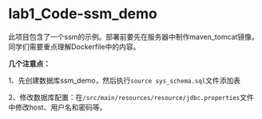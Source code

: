 # lab1_Code-ssm_demo
此项目包含了一个ssm的示例。部署前要先在服务器中制作maven_tomcat镜像。同学们需要重点理解Dockerfile中的内容。

**几个注意点：**

1、先创建数据库ssm_demo，然后执行`source sys_schema.sql`文件添加表

2、修改数据库配置：在`/src/main/resources/resource/jdbc.properties`文件中修改host、用户名和密码等。